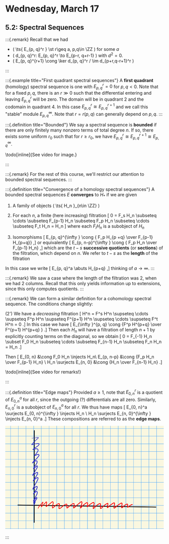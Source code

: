 # Wednesday, March 17

## 5.2: Spectral Sequences


:::{.remark}
Recall that we had 

- \( \ts{ E_{p, q}^r } \st r\geq a, p,q\in \ZZ \) for some $a$
- \( d_{p, q}^r: E_{p, q}^r \to E_{p-r, q+r-1} \) with $d^2=0$.
- \( E_{p, q}^{r+1} \cong \ker d_{p, q}^r / \im d_{p+r,q-r+1}^r \) 

:::

:::{.example title="First quadrant spectral sequences"}
A **first quadrant** (homology) spectral sequence is one with $E_{p, q}^r = 0$ for $p, q<0$.
Note that for a fixed $p, q$, there is an $r \gg 0$ such that the differential entering and leaving $E_{p, q}^r$ will be zero.
The domain will be in quadrant 2 and the codomain in quadrant 4.
In this case $E_{p, q}^r \cong E_{p, q}^{r+1}$ and we call this "stable" module $E_{p, q}^{\infty }$.
Note that $r=r(p, q)$ can generally depend on $p, q$.
:::

:::{.definition title="Bounded"}
We say a spectral sequence is **bounded** if there are only finitely many nonzero terms of total degree $n$.
If so, there exists some uniform $r_0$ such that for $r\geq r_0$, we have $E^{r}_{p, q} \cong E_{p, q}^{r+1} \cong E_{p, q}^{\infty }$.

\todo[inline]{See video for image.}

:::


:::{.remark}
For the rest of this course, we'll restrict our attention to bounded spectral sequences.
:::



:::{.definition title="Convergence of a homology spectral sequences"}
A bounded spectral sequences $E$ **converges** to $H_*$ if we are given

1. A family of objects \( \ts{ H_n }_{n\in \ZZ} \) 

2. For each $n$, a finite (here increasing) filtration
\[
0 = F_s H_n \subseteq \cdots \subseteq F_{p-1} H_n \subseteq F_p H_n \subseteq \cdots \subseteq F_t H_n = H_n
\]
where each $F_i H_n$ is a subobject of $H_n$

3. Isomorphisms 
\[
E_{p, q}^{\infty } \cong { F_p H_{p +q} \over F_{p-1} H_{p+q}}
,\] 
or equivalently 
\[
E_{p, n-p}^{\infty } \cong { F_p H_n \over F_{p-1} H_n}
,\] 
which are the $t-s$ **successive quotients** (or **sections**) of the filtration, which depend on $n$.
  We refer to $t-s$ as the **length** of the filtration

In this case we write
\[
E_{p, q}^a \abuts H_{p+q}
,\]
thinking of $a\to \infty$.
:::


:::{.remark}
We saw a case where the length of the filtration was 2, when we had $2$ columns.
Recall that this only yields information up to extensions, since this only computes quotients.
:::



:::{.remark}
We can form a similar definition for a cohomology spectral sequence.
The conditions change slightly:

(2') We have a *decreasing* filtration
\[
H^n = F^s H^n \supseteq \cdots \supseteq F^p H^n \supseteq F^{p+1} H^n \supseteq \cdots \supseteq F^t H^n = 0
.\]
In this case we have 
\[
E_{\infty }^{p, q} \cong {F^p H^{p+q} \over F^{p+1} H^{p+q} }
.\]
Then each $H_n$ will have a filtration of length $n+1$ by explicitly counting terms on the diagonal, so we obtain
\[
0 = F_{-1} H_n \subset F_0 H_n \subseteq \cdots \subseteq F_{n-1} H_n \subseteq F_n H_n = H_n
.\]

Then 
\[
E_{0, n} &\cong F_0 H_n \injects H_n\\
E_{p, n-p} &\cong {F_p H_n \over F_{p-1} H_n} \\
H_n \surjects E_{n, 0} &\cong {H_n \over F_{n-1} H_n} 
.\]

\todo[inline]{See video for remarks!}

:::


:::{.definition title="Edge maps"}
Provided $a\geq 1$, note that $E_{0, n}^r$ is a quotient of $E_{0, n}^a$ for all $r$, since the outgoing (?) differentials are all zero.
Similarly, $E_{n, 0}^r$ is a subobject of $E_{n, 0}^a$ for all $r$.
We thus have maps
\[
E_{0, n}^a \surjects E_{0, n}^{\infty } \injects H_n \\
H_n \surjects E_{n, 0}^{\infty } \injects E_{n, 0}^a
.\]
These compositions are referred to as the **edge maps**.

![Edges of a spectral sequence](figures/EdgeMaps.png)

:::



